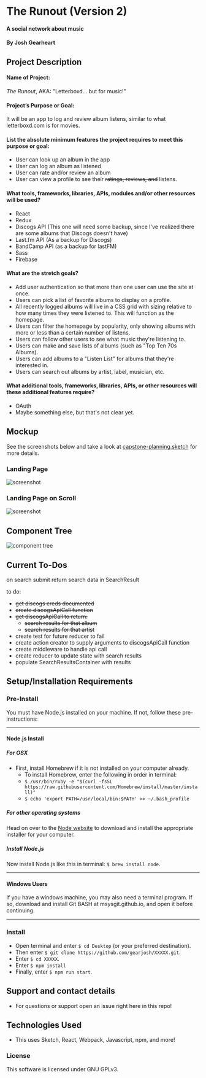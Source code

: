 # The Runout (Version 2)

#### A social network about music

#### By Josh Gearheart

## Project Description

#### Name of Project:
_The Runout_, AKA: "Letterboxd... but for music!"

#### Project’s Purpose or Goal:
It will be an app to log and review album listens, similar to what letterboxd.com is for movies.

#### List the absolute minimum features the project requires to meet this purpose or goal:

- User can look up an album in the app
- User can log an album as listened
- User can rate and/or review an album
- User can view a profile to see their ~~ratings, reviews, and~~ listens.

#### What tools, frameworks, libraries, APIs, modules and/or other resources will be used?

- React
- Redux
- Discogs API (This one will need some backup, since I've realized there are some albums that Discogs doesn't have)
- Last.fm API (As a backup for Discogs)
- BandCamp API (as a backup for lastFM)
- Sass
- Firebase

#### What are the stretch goals?

- Add user authentication so that more than one user can use the site at once.
- Users can pick a list of favorite albums to display on a profile.
- All recently logged albums will live in a CSS grid with sizing relative to how many times they were listened to.  This will function as the homepage.
- Users can filter the homepage by popularity, only showing albums with more or less than a certain number of listens.
- Users can follow other users to see what music they're listening to.
- Users can make and save lists of albums (such as "Top Ten 70s Albums).
- Users can add albums to a "Listen List" for albums that they're interested in.
- Users can search out albums by artist, label, musician, etc.

#### What additional tools, frameworks, libraries, APIs, or other resources will these additional features require?

- OAuth
- Maybe something else, but that's not clear yet.

## Mockup

See the screenshots below and take a look at [capstone-planning.sketch](https://github.com/gearjosh/capstone-planning/blob/master/capstone-planning.sketch) for more details.

### Landing Page
![screenshot](https://raw.githubusercontent.com/gearjosh/capstone-planning/master/img/homepage-version-2.png)
### Landing Page on Scroll
![screenshot](https://raw.githubusercontent.com/gearjosh/capstone-planning/master/img/homepage-version-2-scroll.png)

## Component Tree
![component tree](https://raw.githubusercontent.com/gearjosh/capstone-planning/master/img/component_tree.jpg)

## Current To-Dos

on search submit return search data in SearchResult

to do:
- ~~get discogs creds documented~~
- ~~create discogsApiCall function~~
- ~~get discogsApiCall to return:~~
  - ~~search results for that album~~
  - ~~search results for that artist~~
- create test for future reducer to fail
- create action creator to supply arguments to discogsApiCall function
- create middleware to handle api call
- create reducer to update state with search results
- populate SearchResultsContainer with results

<!-- ### Specs -->

## Setup/Installation Requirements

### Pre-Install

You must have Node.js installed on your machine. If not, follow these pre-instructions:

****

#### **Node.js Install**

##### _For OSX_

- First, install Homebrew if it is not installed on your computer already.
  - To install Homebrew, enter the following in order in terminal:
  - `$ /usr/bin/ruby -e "$(curl -fsSL https://raw.githubusercontent.com/Homebrew/install/master/install)"`
  - `$ echo 'export PATH=/usr/local/bin:$PATH' >> ~/.bash_profile`

##### _For other operating systems_

Head on over to the [Node website](https://nodejs.org/en/download/) to download and install the appropriate installer for your computer.

##### _Install Node.js_

Now install Node.js like this in terminal: `$ brew install node`.

****

#### **Windows Users**

If you have a windows machine, you may also need a terminal program.  If so, download and install Git BASH at msysgit.github.io, and open it before continuing.

****

### Install

- Open terminal and enter `$ cd Desktop` (or your preferred destination).
- Then enter `$ git clone https://github.com/gearjosh/XXXXX.git`.
- Enter `$ cd XXXXX`.
- Enter `$ npm install`
- Finally, enter `$ npm run start`.

<!-- ## Notes -->


<!-- ## Known Bugs -->


## Support and contact details
- For questions or support open an issue right here in this repo!

## Technologies Used
- This uses Sketch, React, Webpack, Javascript, npm, and more!

### License
This software is licensed under GNU GPLv3.
